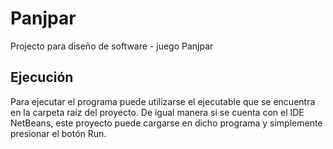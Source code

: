 # Panjpar
Projecto para diseño de software - juego Panjpar

## Ejecución
Para ejecutar el programa puede utilizarse el ejecutable que se encuentra en la carpeta raíz del proyecto. 
De igual manera si se cuenta con el IDE NetBeans, este proyecto puede cargarse en dicho programa y simplemente presionar el botón Run.
